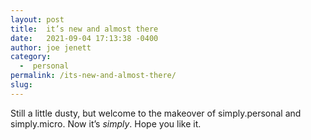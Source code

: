 ```yaml
---
layout: post
title:  it’s new and almost there
date:   2021-09-04 17:13:38 -0400
author: joe jenett
category:
  -  personal
permalink: /its-new-and-almost-there/
slug:
---
```

Still a little dusty, but welcome to the makeover of simply.personal and simply.micro. Now it’s _simply_. Hope you like it.